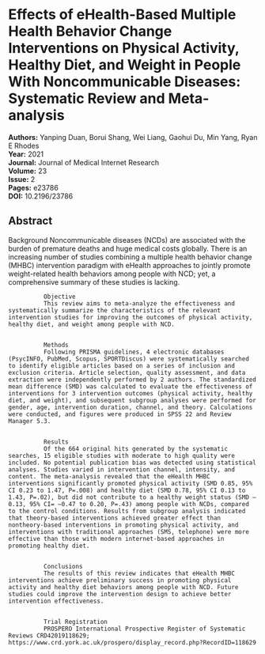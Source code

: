 # Effects of eHealth-Based Multiple Health Behavior Change Interventions on Physical Activity, Healthy Diet, and Weight in People With Noncommunicable Diseases: Systematic Review and Meta-analysis

**Authors:** Yanping Duan, Borui Shang, Wei Liang, Gaohui Du, Min Yang, Ryan E Rhodes  
**Year:** 2021  
**Journal:** Journal of Medical Internet Research  
**Volume:** 23  
**Issue:** 2  
**Pages:** e23786  
**DOI:** 10.2196/23786  

## Abstract
Background
              Noncommunicable diseases (NCDs) are associated with the burden of premature deaths and huge medical costs globally. There is an increasing number of studies combining a multiple health behavior change (MHBC) intervention paradigm with eHealth approaches to jointly promote weight-related health behaviors among people with NCD; yet, a comprehensive summary of these studies is lacking.
            
            
              Objective
              This review aims to meta-analyze the effectiveness and systematically summarize the characteristics of the relevant intervention studies for improving the outcomes of physical activity, healthy diet, and weight among people with NCD.
            
            
              Methods
              Following PRISMA guidelines, 4 electronic databases (PsycINFO, PubMed, Scopus, SPORTDiscus) were systematically searched to identify eligible articles based on a series of inclusion and exclusion criteria. Article selection, quality assessment, and data extraction were independently performed by 2 authors. The standardized mean difference (SMD) was calculated to evaluate the effectiveness of interventions for 3 intervention outcomes (physical activity, healthy diet, and weight), and subsequent subgroup analyses were performed for gender, age, intervention duration, channel, and theory. Calculations were conducted, and figures were produced in SPSS 22 and Review Manager 5.3.
            
            
              Results
              Of the 664 original hits generated by the systematic searches, 15 eligible studies with moderate to high quality were included. No potential publication bias was detected using statistical analyses. Studies varied in intervention channel, intensity, and content. The meta-analysis revealed that the eHealth MHBC interventions significantly promoted physical activity (SMD 0.85, 95% CI 0.23 to 1.47, P=.008) and healthy diet (SMD 0.78, 95% CI 0.13 to 1.43, P=.02), but did not contribute to a healthy weight status (SMD –0.13, 95% CI= –0.47 to 0.20, P=.43) among people with NCDs, compared to the control conditions. Results from subgroup analysis indicated that theory-based interventions achieved greater effect than nontheory-based interventions in promoting physical activity, and interventions with traditional approaches (SMS, telephone) were more effective than those with modern internet-based approaches in promoting healthy diet.
            
            
              Conclusions
              The results of this review indicates that eHealth MHBC interventions achieve preliminary success in promoting physical activity and healthy diet behaviors among people with NCD. Future studies could improve the intervention design to achieve better intervention effectiveness.
            
            
              Trial Registration
              PROSPERO International Prospective Register of Systematic Reviews CRD42019118629; https://www.crd.york.ac.uk/prospero/display_record.php?RecordID=118629

